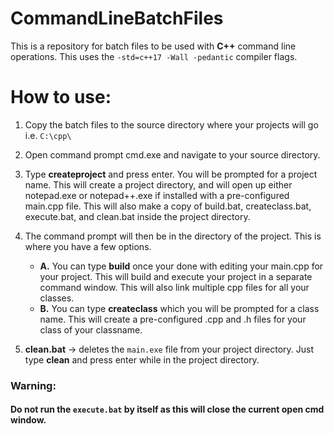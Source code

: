 # CommandLineBatchFiles
This is a repository for batch files to be used with **C++** command line operations. This uses the ```-std=c++17 -Wall -pedantic``` compiler flags.

# How to use:
1. Copy the batch files to the source directory where your projects will go i.e. ```C:\cpp\```

2. Open command prompt cmd.exe and navigate to your source directory.

3. Type <b>createproject</b> and press enter. You will be prompted for a project name. This will create a project directory, and will open up either notepad.exe or notepad++.exe if installed with a pre-configured main.cpp file. This will also make a copy of build.bat, createclass.bat, execute.bat, and clean.bat inside the project directory.

4. The command prompt will then be in the directory of the project. This is where you have a few options. 
      - **A.** You can type <b>build</b> once your done with editing your main.cpp for your project. This will build and execute your project in a separate command window. This will also link multiple cpp files for all your classes.
      - **B.** You can type <b>createclass</b> which you will be prompted for a class name. This will create a pre-configured .cpp and .h files for your class of your classname.

5. **clean.bat** -> deletes the ```main.exe``` file from your project directory. Just type <b>clean</b> and press enter while in the project directory.

### **Warning:** 
#### Do not run the ```execute.bat``` by itself as this will close the current open cmd window. 
